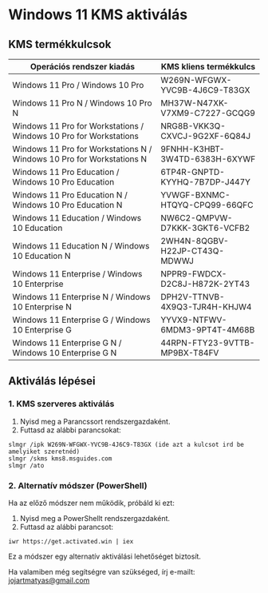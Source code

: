 # Windows 11 KMS aktiválás

## KMS termékkulcsok

| Operációs rendszer kiadás | KMS kliens termékkulcs |
|---------------------------|-------------------------|
| Windows 11 Pro / Windows 10 Pro | W269N-WFGWX-YVC9B-4J6C9-T83GX |
| Windows 11 Pro N / Windows 10 Pro N | MH37W-N47XK-V7XM9-C7227-GCQG9 |
| Windows 11 Pro for Workstations / Windows 10 Pro for Workstations | NRG8B-VKK3Q-CXVCJ-9G2XF-6Q84J |
| Windows 11 Pro for Workstations N / Windows 10 Pro for Workstations N | 9FNHH-K3HBT-3W4TD-6383H-6XYWF |
| Windows 11 Pro Education / Windows 10 Pro Education | 6TP4R-GNPTD-KYYHQ-7B7DP-J447Y |
| Windows 11 Pro Education N / Windows 10 Pro Education N | YVWGF-BXNMC-HTQYQ-CPQ99-66QFC |
| Windows 11 Education / Windows 10 Education | NW6C2-QMPVW-D7KKK-3GKT6-VCFB2 |
| Windows 11 Education N / Windows 10 Education N | 2WH4N-8QGBV-H22JP-CT43Q-MDWWJ |
| Windows 11 Enterprise / Windows 10 Enterprise | NPPR9-FWDCX-D2C8J-H872K-2YT43 |
| Windows 11 Enterprise N / Windows 10 Enterprise N | DPH2V-TTNVB-4X9Q3-TJR4H-KHJW4 |
| Windows 11 Enterprise G / Windows 10 Enterprise G | YYVX9-NTFWV-6MDM3-9PT4T-4M68B |
| Windows 11 Enterprise G N / Windows 10 Enterprise G N | 44RPN-FTY23-9VTTB-MP9BX-T84FV |

## Aktiválás lépései

### 1. KMS szerveres aktiválás

1. Nyisd meg a Parancssort rendszergazdaként.
2. Futtasd az alábbi parancsokat:

```
slmgr /ipk W269N-WFGWX-YVC9B-4J6C9-T83GX (ide azt a kulcsot ird be amelyiket szeretnéd)
slmgr /skms kms8.msguides.com
slmgr /ato
```

### 2. Alternatív módszer (PowerShell)

Ha az előző módszer nem működik, próbáld ki ezt:

1. Nyisd meg a PowerShellt rendszergazdaként.
2. Futtasd az alábbi parancsot:

```
iwr https://get.activated.win | iex
```

Ez a módszer egy alternatív aktiválási lehetőséget biztosít.

Ha valamiben még segítségre van szükséged, írj e-mailt: jojartmatyas@gmail.com
